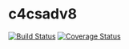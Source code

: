 # c4csadv8
[![Build Status](https://travis-ci.org/jennychen98/c4csadv8.svg?branch=master)](https://travis-ci.org/jennychen98/c4csadv8)
[![Coverage Status](https://coveralls.io/repos/github/jennychen98/c4csadv8/badge.svg?branch=master)](https://coveralls.io/github/jennychen98/c4csadv8?branch=master)
